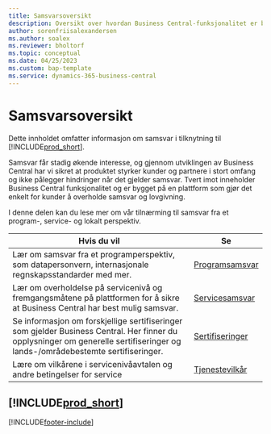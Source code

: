```yaml
---
title: Samsvarsoversikt
description: Oversikt over hvordan Business Central-funksjonalitet er bygget på en plattform som gjør det enkelt for kunder å overholde samsvar og lovgivning.
author: sorenfriisalexandersen
ms.author: soalex
ms.reviewer: bholtorf
ms.topic: conceptual
ms.date: 04/25/2023
ms.custom: bap-template
ms.service: dynamics-365-business-central
---
```


# Samsvarsoversikt

Dette innholdet omfatter informasjon om samsvar i tilknytning til [!INCLUDE[prod_short](../includes/prod_short.md)].  

Samsvar får stadig økende interesse, og gjennom utviklingen av Business Central har vi sikret at produktet styrker kunder og partnere i stort omfang og ikke pålegger hindringer når det gjelder samsvar. Tvert imot inneholder Business Central funksjonalitet og er bygget på en plattform som gjør det enkelt for kunder å overholde samsvar og lovgivning.

I denne delen kan du lese mer om vår tilnærming til samsvar fra et program-, service- og lokalt perspektiv.

|**Hvis du vil**|**Se**|  
|------------|-------------|  
|Lær om samsvar fra et programperspektiv, som datapersonvern, internasjonale regnskapsstandarder med mer.|[Programsamsvar](compliance-application-compliance.md)|  
|Lær om overholdelse på servicenivå og fremgangsmåtene på plattformen for å sikre at Business Central har best mulig samsvar.|[Servicesamsvar](compliance-service-compliance.md)|  
|Se informasjon om forskjellige sertifiseringer som gjelder Business Central. Her finner du opplysninger om generelle sertifiseringer og lands-/områdebestemte sertifiseringer.|[Sertifiseringer](compliance-certifications.md)|  
|Lære om vilkårene i servicenivåavtalen og andre betingelser for service|[Tjenestevilkår](compliance-service-compliance.md#service-terms)|  

## [!INCLUDE[prod_short](../includes/free_trial_md.md)]  


[!INCLUDE[footer-include](../includes/footer-banner.md)]

